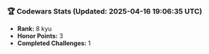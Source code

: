 ### 🏆 Codewars Stats (Updated: 2025-04-16 19:06:35 UTC)

- **Rank:** 8 kyu
- **Honor Points:** 3
- **Completed Challenges:** 1
